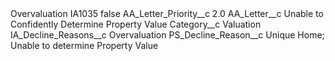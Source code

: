 <?xml version="1.0" encoding="UTF-8"?>
<CustomMetadata xmlns="http://soap.sforce.com/2006/04/metadata" xmlns:xsi="http://www.w3.org/2001/XMLSchema-instance" xmlns:xsd="http://www.w3.org/2001/XMLSchema">
    <description>Overvaluation</description>
    <label>IA1035</label>
    <protected>false</protected>
    <values>
        <field>AA_Letter_Priority__c</field>
        <value xsi:type="xsd:double">2.0</value>
    </values>
    <values>
        <field>AA_Letter__c</field>
        <value xsi:type="xsd:string">Unable to Confidently Determine Property Value</value>
    </values>
    <values>
        <field>Category__c</field>
        <value xsi:type="xsd:string">Valuation</value>
    </values>
    <values>
        <field>IA_Decline_Reasons__c</field>
        <value xsi:type="xsd:string">Overvaluation</value>
    </values>
    <values>
        <field>PS_Decline_Reason__c</field>
        <value xsi:type="xsd:string">Unique Home; Unable to determine Property Value</value>
    </values>
</CustomMetadata>
